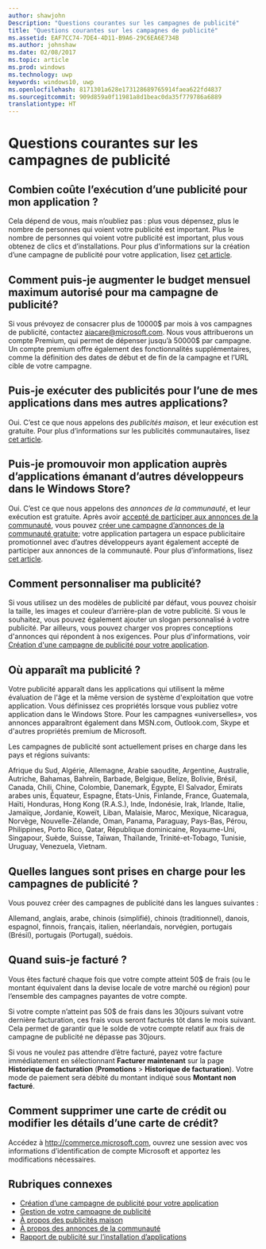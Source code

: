 ```yaml
---
author: shawjohn
Description: "Questions courantes sur les campagnes de publicité"
title: "Questions courantes sur les campagnes de publicité"
ms.assetid: EAF7CC74-7DE4-4D11-B9A6-29C6EA6E734B
ms.author: johnshaw
ms.date: 02/08/2017
ms.topic: article
ms.prod: windows
ms.technology: uwp
keywords: windows10, uwp
ms.openlocfilehash: 8171301a628e173128689765914faea622fd4837
ms.sourcegitcommit: 909d859a0f11981a8d1beac0da35f779786a6889
translationtype: HT
---
```

# <a name="common-questions-about-ad-campaigns"></a>Questions courantes sur les campagnes de publicité

## <a name="how-much-does-it-cost-to-run-an-ad-for-my-app"></a>Combien coûte l’exécution d’une publicité pour mon application ?

Cela dépend de vous, mais n’oubliez pas : plus vous dépensez, plus le nombre de personnes qui voient votre publicité est important. Plus le nombre de personnes qui voient votre publicité est important, plus vous obtenez de clics et d’installations. Pour plus d’informations sur la création d’une campagne de publicité pour votre application, lisez [cet article](create-an-ad-campaign-for-your-app.md).

## <a name="how-can-i-increase-the-maximum-monthly-budget-amount-allowed-for-my-ad-campaign"></a>Comment puis-je augmenter le budget mensuel maximum autorisé pour ma campagne de publicité?

Si vous prévoyez de consacrer plus de 10000$ par mois à vos campagnes de publicité, contactez [aiacare@microsoft.com](mailto:aiacare@microsoft.com). Nous vous attribuerons un compte Premium, qui permet de dépenser jusqu’à 50000$ par campagne. Un compte premium offre également des fonctionnalités supplémentaires, comme la définition des dates de début et de fin de la campagne et l’URL cible de votre campagne.

## <a name="can-i-run-ads-for-one-of-my-apps-in-my-other-apps"></a>Puis-je exécuter des publicités pour l’une de mes applications dans mes autres applications?

Oui. C’est ce que nous appelons des *publicités maison*, et leur exécution est gratuite. Pour plus d’informations sur les publicités communautaires, lisez [cet article](about-house-ads.md).

## <a name="can-i-cross-promote-my-app-with-apps-from-other-developers-in-the-store"></a>Puis-je promouvoir mon application auprès d’applications émanant d’autres développeurs dans le Windows Store?

Oui. C’est ce que nous appelons des *annonces de la communauté*, et leur exécution est gratuite. Après avoir [accepté de participer aux annonces de la communauté](about-community-ads.md#how-to-opt-in-to-community-ads), vous pouvez [créer une campagne d’annonces de la communauté gratuite](create-an-ad-campaign-for-your-app.md); votre application partagera un espace publicitaire promotionnel avec d’autres développeurs ayant également accepté de participer aux annonces de la communauté. Pour plus d’informations, lisez [cet article](about-community-ads.md).

## <a name="how-can-i-customize-my-ad"></a>Comment personnaliser ma publicité?

Si vous utilisez un des modèles de publicité par défaut, vous pouvez choisir la taille, les images et couleur d’arrière-plan de votre publicité. Si vous le souhaitez, vous pouvez également ajouter un slogan personnalisé à votre publicité. Par ailleurs, vous pouvez charger vos propres conceptions d'annonces qui répondent à nos exigences. Pour plus d'informations, voir [Création d'une campagne de publicité pour votre application](create-an-ad-campaign-for-your-app.md).

## <a name="where-will-my-ad-appear"></a>Où apparaît ma publicité ?

Votre publicité apparaît dans les applications qui utilisent la même évaluation de l'âge et la même version de système d'exploitation que votre application. Vous définissez ces propriétés lorsque vous publiez votre application dans le Windows Store. Pour les campagnes «universelles», vos annonces apparaîtront également dans MSN.com, Outlook.com, Skype et d'autres propriétés premium de Microsoft.

Les campagnes de publicité sont actuellement prises en charge dans les pays et régions suivants:

Afrique du Sud, Algérie, Allemagne, Arabie saoudite, Argentine, Australie, Autriche, Bahamas, Bahreïn, Barbade, Belgique, Belize, Bolivie, Brésil, Canada, Chili, Chine, Colombie, Danemark, Égypte, El Salvador, Émirats arabes unis, Équateur, Espagne, États-Unis, Finlande, France, Guatemala, Haïti, Honduras, Hong Kong (R.A.S.), Inde, Indonésie, Irak, Irlande, Italie, Jamaïque, Jordanie, Koweït, Liban, Malaisie, Maroc, Mexique, Nicaragua, Norvège, Nouvelle-Zélande, Oman, Panama, Paraguay, Pays-Bas, Pérou, Philippines, Porto Rico, Qatar, République dominicaine, Royaume-Uni, Singapour, Suède, Suisse, Taïwan, Thaïlande, Trinité-et-Tobago, Tunisie, Uruguay, Venezuela, Vietnam.

## <a name="what-languages-are-supported-for-ad-campaigns"></a>Quelles langues sont prises en charge pour les campagnes de publicité ?

Vous pouvez créer des campagnes de publicité dans les langues suivantes :

Allemand, anglais, arabe, chinois (simplifié), chinois (traditionnel), danois, espagnol, finnois, français, italien, néerlandais, norvégien, portugais (Brésil), portugais (Portugal), suédois.

## <a name="when-will-i-be-billed"></a>Quand suis-je facturé ?

Vous êtes facturé chaque fois que votre compte atteint 50$ de frais (ou le montant équivalent dans la devise locale de votre marché ou région) pour l’ensemble des campagnes payantes de votre compte.

Si votre compte n’atteint pas 50$ de frais dans les 30jours suivant votre dernière facturation, ces frais vous seront facturés tôt dans le mois suivant. Cela permet de garantir que le solde de votre compte relatif aux frais de campagne de publicité ne dépasse pas 30jours.

Si vous ne voulez pas attendre d’être facturé, payez votre facture immédiatement en sélectionnant **Facturer maintenant** sur la page **Historique de facturation** (**Promotions** > **Historique de facturation**). Votre mode de paiement sera débité du montant indiqué sous **Montant non facturé**.

## <a name="how-do-i-delete-a-credit-card-or-edit-the-details-of-a-credit-card"></a>Comment supprimer une carte de crédit ou modifier les détails d’une carte de crédit?

Accédez à <http://commerce.microsoft.com>, ouvrez une session avec vos informations d’identification de compte Microsoft et apportez les modifications nécessaires.

## <a name="related-topics"></a>Rubriques connexes

* [Création d’une campagne de publicité pour votre application](create-an-ad-campaign-for-your-app.md)
* [Gestion de votre campagne de publicité](managing-your-ad-campaign.md)
* [À propos des publicités maison](about-house-ads.md)
* [À propos des annonces de la communauté](about-community-ads.md)
* [Rapport de publicité sur l’installation d’applications](app-install-ads-reports.md)
